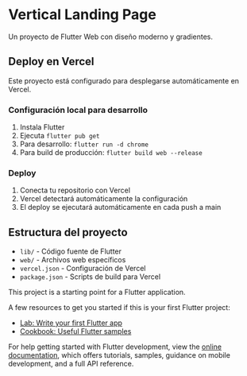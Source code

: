 # Vertical Landing Page

Un proyecto de Flutter Web con diseño moderno y gradientes.

## Deploy en Vercel

Este proyecto está configurado para desplegarse automáticamente en Vercel.

### Configuración local para desarrollo

1. Instala Flutter
2. Ejecuta `flutter pub get`
3. Para desarrollo: `flutter run -d chrome`
4. Para build de producción: `flutter build web --release`

### Deploy

1. Conecta tu repositorio con Vercel
2. Vercel detectará automáticamente la configuración
3. El deploy se ejecutará automáticamente en cada push a main

## Estructura del proyecto

- `lib/` - Código fuente de Flutter
- `web/` - Archivos web específicos
- `vercel.json` - Configuración de Vercel
- `package.json` - Scripts de build para Vercel

This project is a starting point for a Flutter application.

A few resources to get you started if this is your first Flutter project:

- [Lab: Write your first Flutter app](https://docs.flutter.dev/get-started/codelab)
- [Cookbook: Useful Flutter samples](https://docs.flutter.dev/cookbook)

For help getting started with Flutter development, view the
[online documentation](https://docs.flutter.dev/), which offers tutorials,
samples, guidance on mobile development, and a full API reference.

